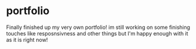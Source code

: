 # portfolio
 Finally finished up my very own portfolio!
 im still working on some finishing touches like resposnsivness and other things
 but I'm happy enough with it as it is right now!

